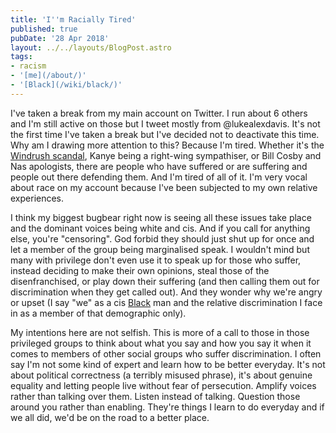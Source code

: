 ```yaml
---
title: 'I''m Racially Tired'
published: true
pubDate: '28 Apr 2018'
layout: ../../layouts/BlogPost.astro
tags: 
- racism
- '[me](/about/)'
- '[Black](/wiki/black/)'
---
```


I've taken a break from my main account on Twitter. I run about 6 others and I'm still active on those but I tweet mostly from @lukealexdavis. It's not the first time I've taken a break but I've decided not to deactivate this time. Why am I drawing more attention to this? Because I'm tired. Whether it's the [Windrush scandal](https://en.wikipedia.org/wiki/Windrush_scandal), Kanye being a right-wing sympathiser, or Bill Cosby and Nas apologists, there are people who have suffered or are suffering and people out there defending them. And I'm tired of all of it. I'm very vocal about race on my account because I've been subjected to my own relative experiences.

I think my biggest bugbear right now is seeing all these issues take place and the dominant voices being white and cis. And if you call for anything else, you're "censoring". God forbid they should just shut up for once and let a member of the group being marginalised speak. I wouldn't mind but many with privilege don't even use it to speak up for those who suffer, instead deciding to make their own opinions, steal those of the disenfranchised, or play down their suffering (and then calling them out for discrimination when they get called out). And they wonder why we're angry or upset (I say "we" as a cis [Black](/wiki/black/) man and the relative discrimination I face in as a member of that demographic only).

My intentions here are not selfish. This is more of a call to those in those privileged groups to think about what you say and how you say it when it comes to members of other social groups who suffer discrimination. I often say I'm not some kind of expert and learn how to be better everyday. It's not about political correctness (a terribly misused phrase), it's about genuine equality and letting people live without fear of persecution. Amplify voices rather than talking over them. Listen instead of talking. Question those around you rather than enabling. They're things I learn to do everyday and if we all did, we'd be on the road to a better place.